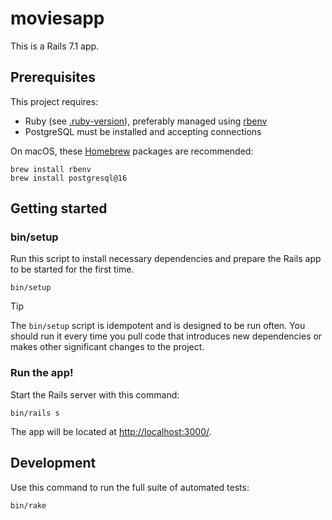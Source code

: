 # moviesapp

This is a Rails 7.1 app.

## Prerequisites

This project requires:

- Ruby (see [.ruby-version](./.ruby-version)), preferably managed using [rbenv](https://github.com/rbenv/rbenv)
- PostgreSQL must be installed and accepting connections

On macOS, these [Homebrew](http://brew.sh) packages are recommended:

```
brew install rbenv
brew install postgresql@16
```

## Getting started

### bin/setup

Run this script to install necessary dependencies and prepare the Rails app to be started for the first time.

```
bin/setup
```

> [!TIP]
> The `bin/setup` script is idempotent and is designed to be run often. You should run it every time you pull code that introduces new dependencies or makes other significant changes to the project.

### Run the app!

Start the Rails server with this command:

```
bin/rails s
```

The app will be located at <http://localhost:3000/>.

## Development

Use this command to run the full suite of automated tests:

```
bin/rake
```
